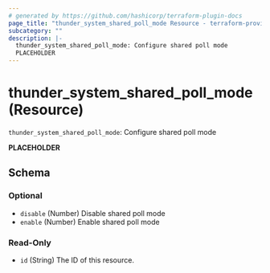 ```yaml
---
# generated by https://github.com/hashicorp/terraform-plugin-docs
page_title: "thunder_system_shared_poll_mode Resource - terraform-provider-thunder"
subcategory: ""
description: |-
  thunder_system_shared_poll_mode: Configure shared poll mode
  PLACEHOLDER
---
```


# thunder_system_shared_poll_mode (Resource)

`thunder_system_shared_poll_mode`: Configure shared poll mode

__PLACEHOLDER__



<!-- schema generated by tfplugindocs -->
## Schema

### Optional

- `disable` (Number) Disable shared poll mode
- `enable` (Number) Enable shared poll mode

### Read-Only

- `id` (String) The ID of this resource.



